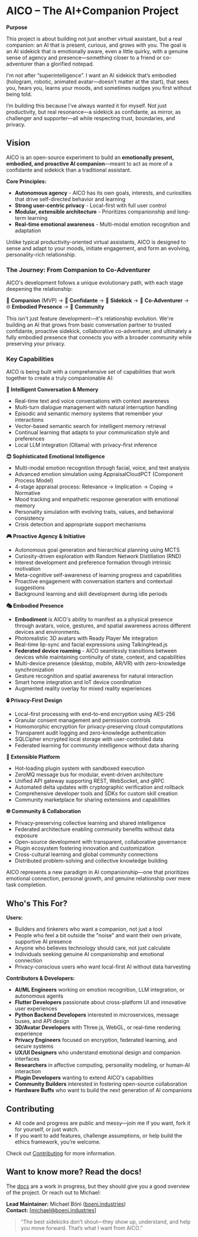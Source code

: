 # AICO – The AI+Companion Project

**Purpose**

This project is about building not just another virtual assistant, but a real companion: an AI that is present, curious, and grows with you. The goal is an AI sidekick that is emotionally aware, even a little quirky, with a genuine sense of agency and presence—something closer to a friend or co-adventurer than a glorified notepad.

I'm not after “superintelligence”. I want an AI sidekick that’s embodied (hologram, robotic, animated avatar—doesn’t matter at the start), that sees you, hears you, learns your moods, and sometimes nudges you first without being told.

I’m building this because I’ve always wanted it for myself. Not just productivity, but real resonance—a sidekick as confidante, as mirror, as challenger and supporter—all while respecting trust, boundaries, and privacy.

## Vision

AICO is an open-source experiment to build an **emotionally present, embodied, and proactive AI companion**—meant to act as more of a confidante and sidekick than a traditional assistant.

**Core Principles:**
- **Autonomous agency** - AICO has its own goals, interests, and curiosities that drive self-directed behavior and learning
- **Strong user-centric privacy** - Local-first with full user control
- **Modular, extensible architecture** - Prioritizes companionship and long-term learning
- **Real-time emotional awareness** - Multi-modal emotion recognition and adaptation

Unlike typical productivity-oriented virtual assistants, AICO is designed to sense and adapt to your moods, initiate engagement, and form an evolving, personality-rich relationship.

### The Journey: From Companion to Co-Adventurer

AICO's development follows a unique evolutionary path, with each stage deepening the relationship:

🤝 **Companion** (MVP) → 💭 **Confidante** → 🦾 **Sidekick** → 🌟 **Co-Adventurer** → 🌐 **Embodied Presence** → 🤝 **Community**

This isn't just feature development—it's relationship evolution. We're building an AI that grows from basic conversation partner to trusted confidante, proactive sidekick, collaborative co-adventurer, and ultimately a fully embodied presence that connects you with a broader community while preserving your privacy.

### Key Capabilities

AICO is being built with a comprehensive set of capabilities that work together to create a truly companionable AI:

**🧠 Intelligent Conversation & Memory**
- Real-time text and voice conversations with context awareness
- Multi-turn dialogue management with natural interruption handling
- Episodic and semantic memory systems that remember your interactions
- Vector-based semantic search for intelligent memory retrieval
- Continual learning that adapts to your communication style and preferences
- Local LLM integration (Ollama) with privacy-first inference

**😊 Sophisticated Emotional Intelligence**
- Multi-modal emotion recognition through facial, voice, and text analysis
- Advanced emotion simulation using AppraisalCloudPCT (Component Process Model)
- 4-stage appraisal process: Relevance → Implication → Coping → Normative
- Mood tracking and empathetic response generation with emotional memory
- Personality simulation with evolving traits, values, and behavioral consistency
- Crisis detection and appropriate support mechanisms

**🎮 Proactive Agency & Initiative**
- Autonomous goal generation and hierarchical planning using MCTS
- Curiosity-driven exploration with Random Network Distillation (RND)
- Interest development and preference formation through intrinsic motivation
- Meta-cognitive self-awareness of learning progress and capabilities
- Proactive engagement with conversation starters and contextual suggestions
- Background learning and skill development during idle periods

**🎭 Embodied Presence**
- **Embodiment** is AICO's ability to manifest as a physical presence through avatars, voice, gestures, and spatial awareness across different devices and environments.
- Photorealistic 3D avatars with Ready Player Me integration
- Real-time lip-sync and facial expressions using TalkingHead.js
- **Federated device roaming** - AICO seamlessly transitions between devices while maintaining continuity of state, context, and capabilities
- Multi-device presence (desktop, mobile, AR/VR) with zero-knowledge synchronization
- Gesture recognition and spatial awareness for natural interaction
- Smart home integration and IoT device coordination
- Augmented reality overlay for mixed reality experiences

**🔒 Privacy-First Design**
- Local-first processing with end-to-end encryption using AES-256
- Granular consent management and permission controls
- Homomorphic encryption for privacy-preserving cloud computations
- Transparent audit logging and zero-knowledge authentication
- SQLCipher encrypted local storage with user-controlled data
- Federated learning for community intelligence without data sharing

**🔌 Extensible Platform**
- Hot-loading plugin system with sandboxed execution
- ZeroMQ message bus for modular, event-driven architecture
- Unified API gateway supporting REST, WebSocket, and gRPC
- Automated delta updates with cryptographic verification and rollback
- Comprehensive developer tools and SDKs for custom skill creation
- Community marketplace for sharing extensions and capabilities

**🌐 Community & Collaboration**
- Privacy-preserving collective learning and shared intelligence
- Federated architecture enabling community benefits without data exposure
- Open-source development with transparent, collaborative governance
- Plugin ecosystem fostering innovation and customization
- Cross-cultural learning and global community connections
- Distributed problem-solving and collective knowledge building

AICO represents a new paradigm in AI companionship—one that prioritizes emotional connection, personal growth, and genuine relationship over mere task completion.

## Who's This For?

**Users:**
- Builders and tinkerers who want a companion, not just a tool
- People who feel a bit outside the "noise" and want their own private, supportive AI presence
- Anyone who believes technology should care, not just calculate
- Individuals seeking genuine AI companionship and emotional connection
- Privacy-conscious users who want local-first AI without data harvesting

**Contributors & Developers:**
- **AI/ML Engineers** working on emotion recognition, LLM integration, or autonomous agents
- **Flutter Developers** passionate about cross-platform UI and innovative user experiences
- **Python Backend Developers** interested in microservices, message buses, and API design
- **3D/Avatar Developers** with Three.js, WebGL, or real-time rendering experience
- **Privacy Engineers** focused on encryption, federated learning, and secure systems
- **UX/UI Designers** who understand emotional design and companion interfaces
- **Researchers** in affective computing, personality modeling, or human-AI interaction
- **Plugin Developers** wanting to extend AICO's capabilities
- **Community Builders** interested in fostering open-source collaboration
- **Hardware Buffs** who want to build the next generation of AI companions

## Contributing

- All code and progress are public and messy—join me if you want, fork it for yourself, or just watch.
- If you want to add features, challenge assumptions, or help build the ethics framework, you’re welcome.

Check out [Contributing](docs/development/contributing.md) for more information.


## Want to know more? Read the docs!

The [docs](https://boeni-industries.github.io/aico) are a work in progress, but they should give you a good overview of the project. Or reach out to Michael:

**Lead Maintainer:** Michael Böni ([boeni.industries](https://boeni.industries))  
**Contact:** [michael@boeni.industries]

> “The best sidekicks don’t shout—they show up, understand, and help you move forward. That’s what I want from AICO.”
